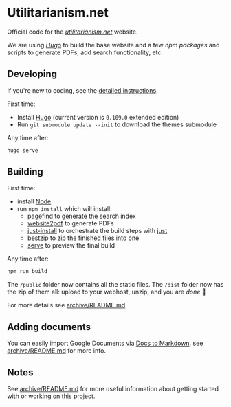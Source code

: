 # Utilitarianism.net

Official code for the [_utilitarianism.net_](https://www.utilitarianism.net/) website.

We are using [_Hugo_](https://gohugo.io/) to build the base website and a few _npm packages_ and scripts to generate PDFs, add search functionality, etc.

## Developing

If you're new to coding, see the [detailed instructions](archive/README.md#first-time-coding).

First time:

- Install [Hugo](https://gohugo.io/getting-started/installing/) (current version is `0.109.0` extended edition)
- Run `git submodule update --init` to download the themes submodule

Any time after:

```sh
hugo serve
```

## Building

First time:

- install [Node](https://nodejs.org/en/)
- run `npm install` which will install:
  - [pagefind](https://pagefind.app) to generate the search index
  - [website2pdf](https://github.com/jgazeau/website2pdf) to generate PDFs
  - [just-install](https://github.com/brombal/just-install) to orchestrate the build steps with [just](https://github.com/casey/just)
  - [bestzip](https://github.com/nfriedly/node-bestzip) to zip the finished files into one
  - [serve](https://github.com/vercel/serve) to preview the final build

Any time after:

```sh
npm run build
```

The `/public` folder now contains all the static files. The `/dist` folder now has the zip of them all: upload to your webhost, unzip, and you are _done_ 🤩

For more details see [archive/README.md](archive/README.md#building)

## Adding documents

You can easily import Google Documents via [Docs to Markdown](https://workspace.google.com/u/0/marketplace/app/docs_to_markdown/700168918607). see [archive/README.md](archive/README.md#importing-from-google-docs) for more info.

## Notes

See [archive/README.md](archive/README.md) for more useful information about getting started with or working on this project.

